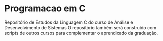 # Programacao em C
Repositório de Estudos da Linguagem C do curso de Análise e Desenvolvimento de Sistemas
O repositório também será construído com scripts de outros cursos
para complementar o aprendixado da graduação.

